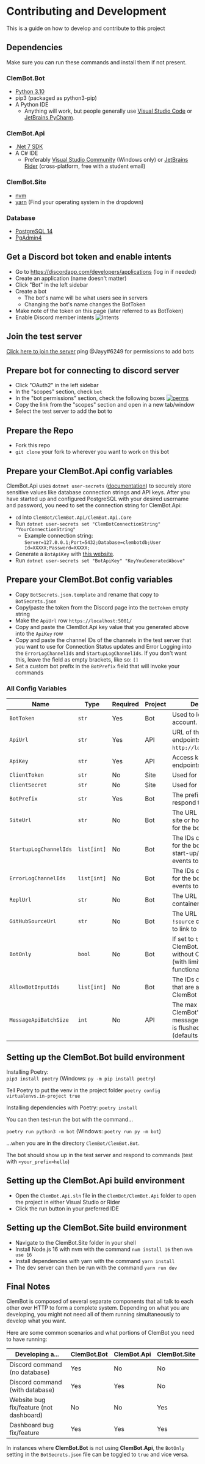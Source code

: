 Contributing and Development
============================
This is a guide on how to develop and contribute to this project

## Dependencies

Make sure you can run these commands and install them if not present.

### ClemBot.Bot

* [Python 3.10](https://www.python.org/downloads/release/python-3100/)
* pip3 (packaged as python3-pip)
* A Python IDE
    * Anything will work, but people generally use [Visual Studio Code](https://code.visualstudio.com/)
      or [JetBrains PyCharm](https://www.jetbrains.com/pycharm/).

### ClemBot.Api

* [.Net 7 SDK](https://dotnet.microsoft.com/download/dotnet/7.0)
* A C# IDE
  * Preferably [Visual Studio Community](https://visualstudio.microsoft.com/) (Windows only)
  or [JetBrains Rider](https://www.jetbrains.com/rider/) (cross-platform, free with a student email)

### ClemBot.Site

* [nvm](https://github.com/nvm-sh/nvm#installing-and-updating)
* [yarn](https://classic.yarnpkg.com/lang/en/docs/install/#windows-stable) (Find your operating system in the
  dropdown)

### Database

* [PostgreSQL 14](https://www.postgresql.org/download/)
* [PgAdmin4](https://www.pgadmin.org/download/)

## Get a Discord bot token and enable intents

* Go to https://discordapp.com/developers/applications (log in if needed)
* Create an application (name doesn't matter)
* Click "Bot" in the left sidebar
* Create a bot
    * The bot's name will be what users see in servers
    * Changing the bot's name changes the BotToken
* Make note of the token on this page (later referred to as BotToken)
* Enable Discord member intents ![Intents](https://i.postimg.cc/hhWy9N7W/Screen-Shot-2020-11-06-at-10-30-25-AM.png)

## Join the test server

[Click here to join the server](https://discord.gg/FACu8k4)
ping @Jayy#6249 for permissions to add bots

## Prepare bot for connecting to discord server

* Click "OAuth2" in the left sidebar
* In the "scopes" section, check `bot`
* In the "bot permissions" section, check the following
  boxes [![perms](https://i.postimg.cc/NFkdvDCY/perms.png)](https://postimg.cc/xNqvKvSF)
* Copy the link from the "scopes" section and open in a new tab/window
* Select the test server to add the bot to

## Prepare the Repo

* Fork this repo
* `git clone` your fork to wherever you want to work on this bot

## Prepare your ClemBot.Api config variables

ClemBot.Api
uses `dotnet user-secrets` ([documentation](https://docs.microsoft.com/en-us/aspnet/core/security/app-secrets?view=aspnetcore-5.0))
to securely store sensitive values like database connection strings and API keys. After you have started up and
configured PostgreSQL with your desired username and password, you need to set the connection string for ClemBot.Api:

* `cd` into `ClemBot/ClemBot.Api/ClemBot.Api.Core`
* Run `dotnet user-secrets set "ClemBotConnectionString" "YourConnectionString"`
    * Example connection string: `Server=127.0.0.1;Port=5432;Database=clembotdb;User Id=XXXXX;Password=XXXXX;`
* Generate a `BotApiKey`
  with [this website](https://www.allkeysgenerator.com/Random/Security-Encryption-Key-Generator.aspx).
* Run `dotnet user-secrets set "BotApiKey" "KeyYouGeneratedAbove"`

## Prepare your ClemBot.Bot config variables

* Copy `BotSecrets.json.template` and rename that copy to `BotSecrets.json`
* Copy/paste the token from the Discord page into the `BotToken` empty string
* Make the `ApiUrl` row `https://localhost:5001/`
* Copy and paste the ClemBot.Api key value that you generated above into the `ApiKey` row
* Copy and paste the channel IDs of the channels in the test server that you want to use for Connection Status updates
  and Error Logging into the `ErrorLogChannelIds` and `StartupLogChannelIds`. If you don't want this, leave the field as
  empty brackets, like so: `[]`
* Set a custom bot prefix in the `BotPrefix` field that will invoke your commands

### All Config Variables

| Name                   | Type        | Required | Project | Description                                                                                                |
|------------------------|-------------|----------|---------|------------------------------------------------------------------------------------------------------------|
| `BotToken`             | `str`       | Yes      | Bot     | Used to log into the bot account.                                                                          |
| `ApiUrl`               | `str`       | Yes      | API     | URL of the API endpoints (defaults to `http://localhost:5001/`)                                            |
| `ApiKey`               | `str`       | Yes      | API     | Access key for the bot endpoints in the API.                                                               |
| `ClientToken`          | `str`       | No       | Site    | Used for the website.                                                                                      |
| `ClientSecret`         | `str`       | No       | Site    | Used for the website.                                                                                      |
| `BotPrefix`            | `str`       | Yes      | Bot     | The prefix your bot will respond to.                                                                       |
| `SiteUrl`              | `str`       | No       | Bot     | The URL of your local site or hosted instance for the bot to link to.                                      |
| `StartupLogChannelIds` | `list[int]` | No       | Bot     | The IDs of the channels for the bot to send start-up/shutdown events to.                                   |
| `ErrorLogChannelIds`   | `list[int]` | No       | Bot     | The IDs of the channels for the bot to send error events to.                                               |
| `ReplUrl`              | `str`       | No       | Bot     | The URL of the Snekbox container.                                                                          |
| `GitHubSourceUrl`      | `str`       | No       | Bot     | The URL that the `!source` command uses to link to source.                                                 |
| `BotOnly`              | `bool`      | No       | Bot     | If set to `true`, ClemBot.Bot operates without ClemBot.Api (with limited functionality).                   |
| `AllowBotInputIds`     | `list[int]` | No       | Bot     | The IDs of Discord bots that are allowed to run ClemBot commands.                                          |
| `MessageApiBatchSize`  | `int`       | No       | API     | The max cache size for ClemBot's internal message catch before it is flushed to the API (defaults to `5`). | 

## Setting up the ClemBot.Bot build environment

Installing Poetry:  
`pip3 install poetry` (Windows: `py -m pip install poetry`)

Tell Poetry to put the venv in the project folder
`poetry config virtualenvs.in-project true`

Installing dependencies with Poetry:
`poetry install`

You can then test-run the bot with the command...

`poetry run python3 -m bot` (Windows: `poetry run py -m bot`)

...when you are in the directory `ClemBot/ClemBot.Bot`.

The bot should show up in the test server and respond to commands (test with `<your_prefix>hello`)

## Setting up the ClemBot.Api build environment

* Open the `ClemBot.Api.sln` file in the `ClemBot/ClemBot.Api` folder to open the project in either Visual Studio or
  Rider
* Click the run button in your preferred IDE

## Setting up the ClemBot.Site build environment

* Navigate to the ClemBot.Site folder in your shell
* Install Node.js 16 with nvm with the command `nvm install 16` then `nvm use 16`
* Install dependencies with yarn with the command `yarn install`
* The dev server can then be run with the command `yarn run dev`

## Final Notes

ClemBot is composed of several separate components that all talk to each other over HTTP to form a complete system.
Depending on what you are developing, you might not need all of them running simultaneously to develop what you want.

Here are some common scenarios and what portions of ClemBot you need to have running:

| Developing a...                         | ClemBot.Bot | ClemBot.Api | ClemBot.Site |
|-----------------------------------------|-------------|-------------|--------------|
| Discord command (no database)           | Yes         | No          | No           |
| Discord command (with database)         | Yes         | Yes         | No           |
| Website bug fix/feature (not dashboard) | No          | No          | Yes          |
| Dashboard bug fix/feature               | Yes         | Yes         | Yes          |

In instances where **ClemBot.Bot** is not using **ClemBot.Api**, the `BotOnly` setting in the `BotSecrets.json` file can
be toggled to `true` and vice versa.